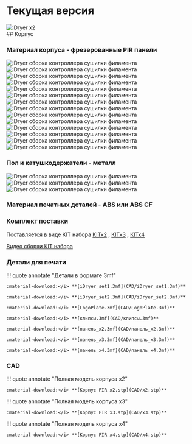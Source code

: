 # Текущая версия


<div class="image-container">
    <img src="https://raw.githubusercontent.com/pavluchenkor/iDryerProject/main/iDryer%20v2/Hardware/PIR%20Box%20v3/img/IMG_2509.jpg" alt="iDryer x2">
</div>
## Корпус

### Материал корпуса - фрезерованные PIR панели

<div class="image-container">
  <div class="custom-image">
    <img src="https://raw.githubusercontent.com/pavluchenkor/iDryerProject/main/iDryer%20v2/Hardware/PIR%20Box%20v3/img/IMG_2916.jpg" alt="iDryer сборка контроллера сушилки филамента">
  </div>
  <div class="custom-image">
    <img src="https://raw.githubusercontent.com/pavluchenkor/iDryerProject/main/iDryer%20v2/Hardware/PIR%20Box%20v3/img/IMG_2917.jpg" alt="iDryer сборка контроллера сушилки филамента">
  </div>
  <div class="custom-image">
    <img src="https://raw.githubusercontent.com/pavluchenkor/iDryerProject/main/iDryer%20v2/Hardware/PIR%20Box%20v3/img/IMG_2918.jpg" alt="iDryer сборка контроллера сушилки филамента">
  </div>
  <div class="custom-image">
    <img src="https://raw.githubusercontent.com/pavluchenkor/iDryerProject/main/iDryer%20v2/Hardware/PIR%20Box%20v3/img/IMG_2919.jpg" alt="iDryer сборка контроллера сушилки филамента">
  </div>
  <div class="custom-image">
    <img src="https://raw.githubusercontent.com/pavluchenkor/iDryerProject/main/iDryer%20v2/Hardware/PIR%20Box%20v3/img/IMG_2920.jpg" alt="iDryer сборка контроллера сушилки филамента">
  </div>
</div>

<div class="image-container">
  <div class="custom-image">
    <img src="https://raw.githubusercontent.com/pavluchenkor/iDryerProject/main/iDryer%20v2/Hardware/PIR%20Box%20v3/img/IMG_2921.jpg" alt="iDryer сборка контроллера сушилки филамента">
  </div>
  <div class="custom-image">
    <img src="https://raw.githubusercontent.com/pavluchenkor/iDryerProject/main/iDryer%20v2/Hardware/PIR%20Box%20v3/img/IMG_2922.jpg" alt="iDryer сборка контроллера сушилки филамента">
  </div>
  <div class="custom-image">
    <img src="https://raw.githubusercontent.com/pavluchenkor/iDryerProject/main/iDryer%20v2/Hardware/PIR%20Box%20v3/img/IMG_2923.jpg" alt="iDryer сборка контроллера сушилки филамента">
  </div>
  <div class="custom-image">
    <img src="https://raw.githubusercontent.com/pavluchenkor/iDryerProject/main/iDryer%20v2/Hardware/PIR%20Box%20v3/img/IMG_2924.jpg" alt="iDryer сборка контроллера сушилки филамента">
  </div>
  <div class="custom-image">
    <img src="https://raw.githubusercontent.com/pavluchenkor/iDryerProject/main/iDryer%20v2/Hardware/PIR%20Box%20v3/img/IMG_2925.jpg" alt="iDryer сборка контроллера сушилки филамента">
  </div>
</div>

<div class="image-container">
  <div class="custom-image">
    <img src="https://raw.githubusercontent.com/pavluchenkor/iDryerProject/main/iDryer%20v2/Hardware/PIR%20Box%20v3/img/IMG_2926.jpg" alt="iDryer сборка контроллера сушилки филамента">
  </div>
  <div class="custom-image">
    <img src="https://raw.githubusercontent.com/pavluchenkor/iDryerProject/main/iDryer%20v2/Hardware/PIR%20Box%20v3/img/IMG_2927.jpg" alt="iDryer сборка контроллера сушилки филамента">
  </div>
  <div class="custom-image">
    <img src="https://raw.githubusercontent.com/pavluchenkor/iDryerProject/main/iDryer%20v2/Hardware/PIR%20Box%20v3/img/IMG_2928.jpg" alt="iDryer сборка контроллера сушилки филамента">
  </div>
  <div class="custom-image">
    <img src="https://raw.githubusercontent.com/pavluchenkor/iDryerProject/main/iDryer%20v2/Hardware/PIR%20Box%20v3/img/IMG_2929.jpg" alt="iDryer сборка контроллера сушилки филамента">
  </div>
</div>

### Пол и катушкодержатели - металл
<div class="image-container">
  <div class="custom-image">
    <img src="https://raw.githubusercontent.com/pavluchenkor/iDryerProject/main/iDryer%20v2/Hardware/PIR%20Box%20v3/img/IMG_2438.jpg" alt="iDryer сборка контроллера сушилки филамента">
  </div>
  <div class="custom-image">
    <img src="https://raw.githubusercontent.com/pavluchenkor/iDryerProject/main/iDryer%20v2/Hardware/PIR%20Box%20v3/img/IMG_2442.jpg" alt="iDryer сборка контроллера сушилки филамента">
  </div>
  <div class="custom-image">
    <img src="https://raw.githubusercontent.com/pavluchenkor/iDryerProject/main/iDryer%20v2/Hardware/PIR%20Box%20v3/img/UEQO8811.jpg" alt="iDryer сборка контроллера сушилки филамента">
  </div>
  <!-- <div class="custom-image">
    <img src="https://raw.githubusercontent.com/pavluchenkor/iDryerProject/main/iDryer%20v2/Hardware/PIR%20Box%20v3/img/IMG_29129.jpg" alt="iDryer сборка контроллера сушилки филамента">
  </div> -->
</div>

### Материал печатных деталей - ABS или ABS CF

### Комплект поставки

Поставляется в виде KIT набора [KITx2](https://store.idryer.org/product/diy-%d1%81%d1%83%d1%88%d0%b8%d0%bb%d0%ba%d0%b0-%d1%84%d0%b8%d0%bb%d0%b0%d0%bc%d0%b5%d0%bd%d1%82%d0%b0-idryer-x2-%d0%bf%d0%be%d0%bb%d0%bd%d1%8b%d0%b9-kit/)
, [KITx3](https://store.idryer.org/product/diy-%d1%81%d1%83%d1%88%d0%b8%d0%bb%d0%ba%d0%b0-%d1%84%d0%b8%d0%bb%d0%b0%d0%bc%d0%b5%d0%bd%d1%82%d0%b0-idryer-x3-%d0%bf%d0%be%d0%bb%d0%bd%d1%8b%d0%b9-kit/)
, [KITx4](https://store.idryer.org/product/diy-%d1%81%d1%83%d1%88%d0%b8%d0%bb%d0%ba%d0%b0-%d1%84%d0%b8%d0%bb%d0%b0%d0%bc%d0%b5%d0%bd%d1%82%d0%b0-idryer-x4-%d0%bf%d0%be%d0%bb%d0%bd%d1%8b%d0%b9-kit/)

[Видео сборки KIT набора](https://www.youtube.com/playlist?list=PLv8eJa-BRh3z09ve9bOKYYc3aWBMgUUt0)

### Детали для печати

!!! quote annotate "Детали в формате 3mf"

    :material-download:</i> **[iDryer_set1.3mf](CAD/iDryer_set1.3mf)**

    :material-download:</i> **[iDryer_set2.3mf](CAD/iDryer_set2.3mf)**
    
    :material-download:</i> **[LogoPlate.3mf](CAD/LogoPlate.3mf)**
    
    :material-download:</i> **[клипсы.3mf](CAD/клипсы.3mf)**
    
    :material-download:</i> **[панель_х2.3mf](CAD/панель_х2.3mf)**
    
    :material-download:</i> **[панель_х3.3mf](CAD/панель_х3.3mf)**
    
    :material-download:</i> **[панель_х4.3mf](CAD/панель_х4.3mf)**
    


### CAD

!!! quote annotate "Полная модель корпуса x2"

    :material-download:</i> **[Корпус PIR x2.stp](CAD/x2.stp)**


!!! quote annotate "Полная модель корпуса x3"

    :material-download:</i> **[Корпус PIR x3.stp](CAD/x3.stp)**


!!! quote annotate "Полная модель корпуса x4"

    :material-download:</i> **[Корпус PIR x4.stp](CAD/x4.stp)**
